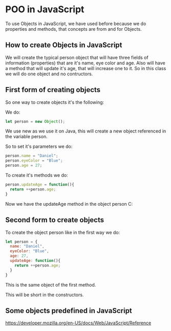 # POO in JavaScript
To use Objects in JavaScript, we have used before because we do properties and methods, that concepts are from and for Objects.

## How to create Objects in JavaScript
We will create the typical person object that will have three fields of information (properties) that are it's name, eye color and age.
Also will have a method that will update it's age, that will increase one to it.
So in this class we will do one object and no contructors.
## First form of creating objects
So one way to create objects it's the following:

We do:
```JavaScript
let person = new Object();
```
We use new as we use it on Java, this will create a new object referenced in the variable person.

So to set it's parameters we do:
```JavaScript
person.name = "Daniel";
person.eyeColor = "Blue";
person.age = 27;
```
To create it's methods we do:
```JavaScript
person.updateAge = function(){
  return ++person.age;
}
```
Now we have the updateAge method in the object person C:

## Second form to create objects
To create the object person like in the first way we do:
```JavaScript
let person = {
  name: "Daniel",
  eyeColor: "Blue",
  age: 27,
  updateAge: function(){
    return ++person.age;
  }
}
```
This is the same object of the first method.

This will be short in the constructors.

## Some objects predefined in JavaScript
https://developer.mozilla.org/en-US/docs/Web/JavaScript/Reference

